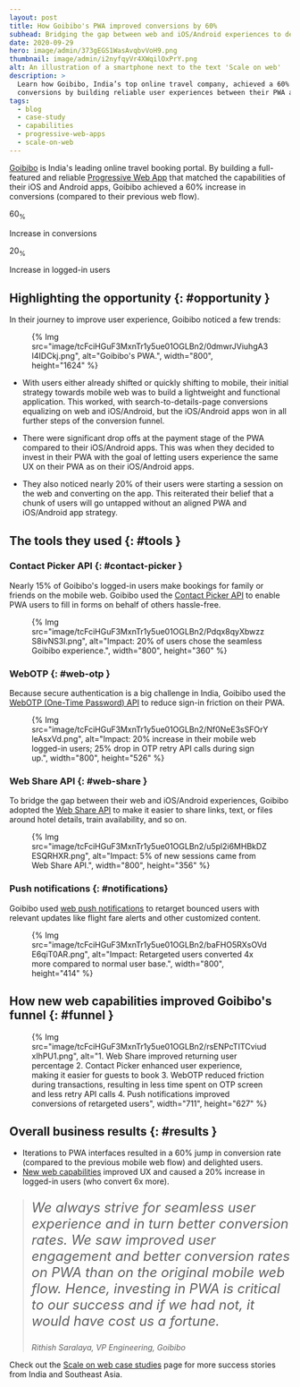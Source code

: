 ```yaml
---
layout: post
title: How Goibibo's PWA improved conversions by 60%
subhead: Bridging the gap between web and iOS/Android experiences to delight users.
date: 2020-09-29
hero: image/admin/373gEGS1WasAvqbvVoH9.png
thumbnail: image/admin/i2nyfqyVr4XWqilOxPrY.png
alt: An illustration of a smartphone next to the text 'Scale on web'
description: >
  Learn how Goibibo, India’s top online travel company, achieved a 60% increase in
  conversions by building reliable user experiences between their PWA and iOS/Android apps.
tags:
  - blog
  - case-study
  - capabilities
  - progressive-web-apps
  - scale-on-web
---
```


[Goibibo](https://goibibo.com) is India's leading online travel booking portal. By building a full-featured
and reliable [Progressive Web App](/pwa) that matched the capabilities of their iOS and Android
apps, Goibibo achieved a 60% increase in conversions (compared to their previous web flow).

<div class="stats">
  <div class="stats__item">
    <p class="stats__figure">60<sub>%</sub></p>
    <p>Increase in conversions</p>
  </div>
  <div class="stats__item">
    <p class="stats__figure">20<sub>%</sub></p>
    <p>Increase in logged-in users</p>
  </div>
</div>

## Highlighting the opportunity {: #opportunity }

In their journey to improve user experience, Goibibo noticed a few trends:

<figure>
  {% Img src="image/tcFciHGuF3MxnTr1y5ue01OGLBn2/0dmwrJViuhgA3I4IDCkj.png", alt="Goibibo's PWA.", width="800", height="1624" %}
</figure>

- With users either already shifted or quickly shifting to mobile, their initial strategy
  towards mobile web was to build a lightweight and functional application. This worked, with
  search-to-details-page conversions equalizing on web and iOS/Android, but the iOS/Android apps
  won in all further steps of the conversion funnel.

- There were significant drop offs at the payment stage of the PWA compared to their
  iOS/Android apps. This was when they decided to invest in their PWA with the goal of letting
  users experience the same UX on their PWA as on their iOS/Android apps.

- They also noticed nearly 20% of their users were starting a session on the web and
  converting on the app. This reiterated their belief that a chunk of users will go untapped
  without an aligned PWA and iOS/Android app strategy.

## The tools they used {: #tools }

### Contact Picker API {: #contact-picker }

<div class="switcher">
  <p>
    Nearly 15% of Goibibo's logged-in users make bookings for family or friends on the mobile web.
    Goibibo used the <a href="/contact-picker/">Contact Picker API</a> to enable PWA users to fill
    in forms on behalf of others hassle-free.
  </p>
  <figure>
    {% Img src="image/tcFciHGuF3MxnTr1y5ue01OGLBn2/Pdqx8qyXbwzzS8ivNS3l.png", alt="Impact: 20% of users chose the seamless Goibibo experience.", width="800", height="360" %}
  </figure>
</div>

### WebOTP {: #web-otp }

<div class="switcher">
  <p>
    Because secure authentication is a big challenge in India, Goibibo
    used the <a href="/web-otp/">WebOTP (One-Time Password) API</a>
    to reduce sign-in friction on their PWA.
  </p>
  <figure>
    {% Img src="image/tcFciHGuF3MxnTr1y5ue01OGLBn2/Nf0NeE3sSFOrYleAsxVd.png", alt="Impact: 20% increase in their mobile web logged-in users; 25% drop in OTP retry API calls during sign up.", width="800", height="526" %}
  </figure>
</div>

### Web Share API {: #web-share }

<div class="switcher">
  <p>
    To bridge the gap between their web and iOS/Android experiences,  Goibibo adopted the
    <a href="/web-share/">Web Share API</a> to make it easier to share  links, text, or files around hotel
    details, train availability, and so on.
  </p>
  <figure>
    {% Img src="image/tcFciHGuF3MxnTr1y5ue01OGLBn2/u5pl2i6MHBkDZESQRHXR.png", alt="Impact: 5% of new sessions came from Web Share API.", width="800", height="356" %}
  </figure>
</div>

### Push notifications {: #notifications}

<div class="switcher">
  <p>
    Goibibo used <a href="https://developers.google.com/web/fundamentals/push-notifications">web push
    notifications</a> to retarget bounced users with relevant updates like flight fare alerts and other
    customized content.
  </p>
  <figure>
    {% Img src="image/tcFciHGuF3MxnTr1y5ue01OGLBn2/baFHO5RXsOVdE6qiT0AR.png", alt="Impact: Retargeted users converted 4x more compared to normal user base.", width="800", height="414" %}
  </figure>
</div>

## How new web capabilities improved Goibibo's funnel {: #funnel }

<style>
@media (min-width: 865px) {
  #funnel {
    max-width: 75%;
  }
}
</style>

<figure>
  {% Img src="image/tcFciHGuF3MxnTr1y5ue01OGLBn2/rsENPcTITCviudxIhPU1.png", alt="1. Web Share improved returning user percentage 2. Contact Picker enhanced user experience, making it easier for guests to book 3. WebOTP reduced friction during transactions, resulting in less time spent on OTP screen and less retry API calls 4. Push notifications improved conversions of retargeted users", width="711", height="627" %}
</figure>

## Overall business results {: #results }

- Iterations to PWA interfaces resulted in a 60% jump in conversion rate (compared to the
  previous mobile web flow) and delighted users.
- [New web capabilities](/fugu-status/) improved UX and caused a 20% increase
  in logged-in users (who convert 6x more).

<blockquote>
  <p style="font-style: italic; font-size: 1.5rem;">
    We always strive for seamless user experience and in turn better  conversion rates. We saw
    improved user engagement and better conversion rates on PWA than on the original mobile web flow.
    Hence,  investing in PWA is critical to our success and if we had not, it would have cost us a
    fortune.
  </p>
  <cite>Rithish Saralaya, VP Engineering, Goibibo</cite>
</blockquote>

Check out the [Scale on web case studies](/tags/scale-on-web) page for more
success stories from India and Southeast Asia.

